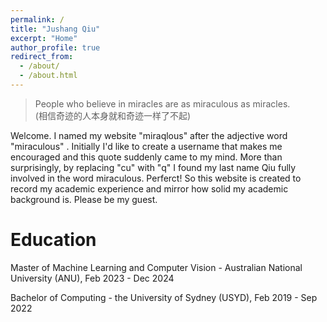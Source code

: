 ```yaml
---
permalink: /
title: "Jushang Qiu"
excerpt: "Home"
author_profile: true
redirect_from: 
  - /about/
  - /about.html
---
```


> People who believe in miracles are as miraculous as miracles.  
(相信奇迹的人本身就和奇迹一样了不起)

Welcome. I named my website "miraqlous" after the adjective word "miraculous" . Initially I'd like to create a username that makes me encouraged and this quote suddenly came to my mind. More than surprisingly, by replacing "cu" with "q" I found my last name Qiu fully involved in the word miraculous. Perferct! So this website is created to record my academic experience and mirror how solid my academic background is. Please be my guest.

Education
======
Master of Machine Learning and Computer Vision - Australian National University (ANU), Feb 2023 - Dec 2024

Bachelor of Computing - the University of Sydney (USYD), Feb 2019 - Sep 2022
